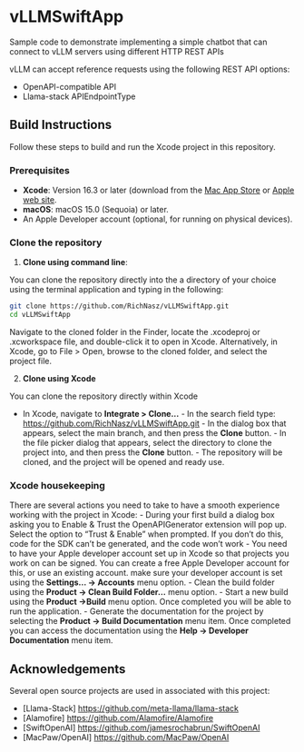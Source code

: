 # vLLMSwiftApp
Sample code to demonstrate implementing a simple chatbot that can connect to vLLM servers using different HTTP REST APIs

vLLM can accept reference requests using the following REST API options:
- OpenAPI-compatible API
- Llama-stack APIEndpointType

## Build Instructions

Follow these steps to build and run the Xcode project in this repository.

### Prerequisites
- **Xcode**: Version 16.3 or later (download from the [Mac App Store](https://apps.apple.com/us/app/xcode/id497799835) or [Apple web site](https://developer.apple.com/xcode/).
- **macOS**: macOS 15.0 (Sequoia) or later.
- An Apple Developer account (optional, for running on physical devices).

### Clone the repository

1. **Clone using command line**:

You can clone the repository directly into the a directory of your choice using the terminal application and typing in the following:
   ```bash
   git clone https://github.com/RichNasz/vLLMSwiftApp.git
   cd vLLMSwiftApp
   ```
   
Navigate to the cloned folder in the Finder, locate the .xcodeproj or .xcworkspace file, and double-click it to open in Xcode.
Alternatively, in Xcode, go to File > Open, browse to the cloned folder, and select the project file.
   
2. **Clone using Xcode**

You can clone the repository directly within Xcode
   - In Xcode, navigate to **Integrate > Clone...**
	- In the search field type: https://github.com/RichNasz/vLLMSwiftApp.git 
	- In the dialog box that appears, select the main branch, and then press the **Clone** button.
	- In the file picker dialog that appears, select the directory to clone the project into, and then press the **Clone** button.
	- The repository will be cloned, and the project will be opened and ready use.
	
### Xcode housekeeping

There are several actions you need to take to have a smooth experience working with the project in Xcode:
	- During your first build a dialog box asking you to Enable & Trust the OpenAPIGenerator extension will pop up. Select the option to “Trust & Enable” when prompted. If you don’t do this, code for the SDK can’t be generated, and the code won’t work
	- You need to have your Apple developer account set up in Xcode so that projects you work on can be signed. You can create a free Apple Developer account for this, or use an existing account. make sure your developer account is set using the **Settings… -> Accounts** menu option.
	- Clean the build folder using the **Product -> Clean Build Folder…** menu option.
	- Start a new build using the **Product ->Build** menu option. Once completed you will be able to run the application.
	- Generate the documentation for the project by selecting the **Product -> Build Documentation** menu item. Once completed you can access the documentation using the **Help -> Developer Documentation** menu item.
	
 
	

## Acknowledgements

Several open source projects are used in associated with this project:
- [Llama-Stack] https://github.com/meta-llama/llama-stack
- [Alamofire] https://github.com/Alamofire/Alamofire
- [SwiftOpenAI] https://github.com/jamesrochabrun/SwiftOpenAI
- [MacPaw/OpenAI] https://github.com/MacPaw/OpenAI
